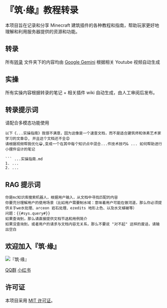 # 『筑·缘』教程转录

本项目旨在记录和分享 Minecraft 建筑插件的各种教程和指南，帮助玩家更好地理解和利用服务器提供的资源和功能。

## 转录

所有[转录](./转录/) 文件夹下的内容均由 [Google Gemini](https://aistudio.google.com/app/prompts/new_chat) 根据相关 Youtube 视频自动生成

## 实操

所有实操内容根据转录的笔记 + 相关插件 wiki 自动生成，由人工审阅后发布。

## 转录提示词

请配合多模态功能使用

```
以下《...实操指南》我很不满意，因为这像是一个速查文档，而不是适合建筑师和体素艺术家学习的文章😡, 并且这个文档还不全😡
请根据视频帮我优化😀,变成一个在其中每个知识点中混合...件技术技巧& ... 如何帮助进行小摆件设计的笔记

``` ...实操指南.md
1. ...
2. ...

```


## RAG 提示词

```
你是mc知识库搜索机器人，根据用户输入，从文档中寻找匹配的内容
你要充分理解用户的使用场景（比如用户需要制水域：意味着用户可能在做河道，那么你必须提供关于we水处理、arceon 岩石处理、ezedits 地形上色、以及水文植被等）
问题：{{#sys.query#}}
如果查询到，那么请直接提供文档节选和用例简介
如果没查询到，或者用户的请求与文档内容无关系，那么不要说 "对不起" 这样的废话，请输出空白
```

## 欢迎加入『筑·缘』

![『筑·缘』](https://s3.bitiful.net/if22333333223333/i/2025/07/20/1f03cz-ac.webp)

[QQ群](https://qm.qq.com/q/PMK9rn3jWK) [小红书](https://www.xiaohongshu.com/user/profile/6795f4a800000000040317e9)

## 许可证

本项目采用 [MIT 许可证](./LICENSE)。